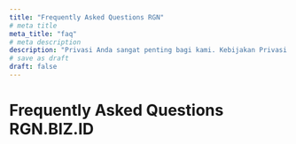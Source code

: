 ```yaml
---
title: "Frequently Asked Questions RGN"
# meta title
meta_title: "faq"
# meta description
description: "Privasi Anda sangat penting bagi kami. Kebijakan Privasi ini menjelaskan bagaimana kami mengumpulkan, menggunakan, mengungkapkan, dan melindungi informasi pribadi Anda saat Anda mengunjungi situs web kami."
# save as draft
draft: false
---
```


# Frequently Asked Questions RGN.BIZ.ID
